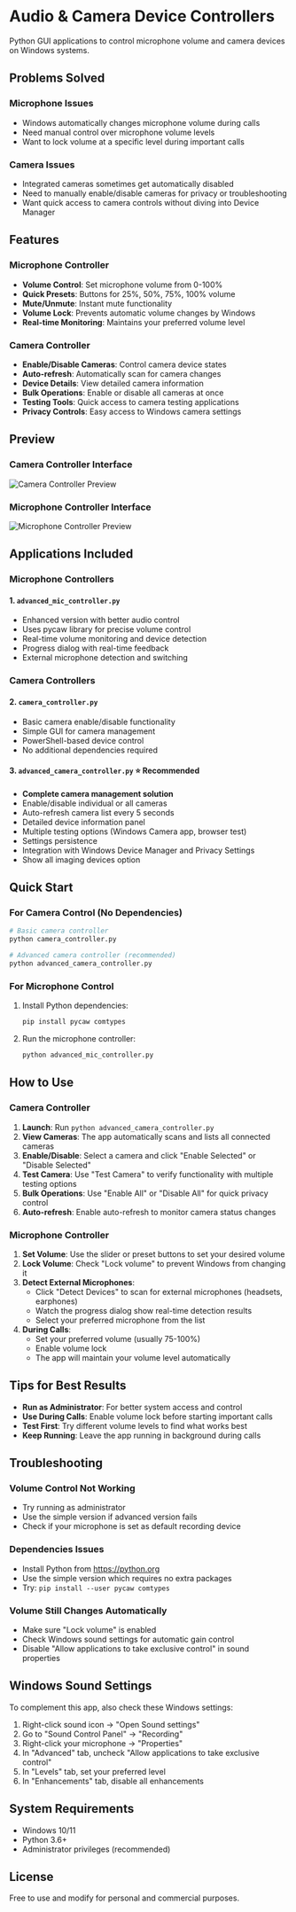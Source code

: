 # Audio & Camera Device Controllers

Python GUI applications to control microphone volume and camera devices on Windows systems.

## Problems Solved

### Microphone Issues
- Windows automatically changes microphone volume during calls
- Need manual control over microphone volume levels
- Want to lock volume at a specific level during important calls

### Camera Issues
- Integrated cameras sometimes get automatically disabled
- Need to manually enable/disable cameras for privacy or troubleshooting
- Want quick access to camera controls without diving into Device Manager

## Features

### Microphone Controller
- **Volume Control**: Set microphone volume from 0-100%
- **Quick Presets**: Buttons for 25%, 50%, 75%, 100% volume
- **Mute/Unmute**: Instant mute functionality
- **Volume Lock**: Prevents automatic volume changes by Windows
- **Real-time Monitoring**: Maintains your preferred volume level

### Camera Controller
- **Enable/Disable Cameras**: Control camera device states
- **Auto-refresh**: Automatically scan for camera changes
- **Device Details**: View detailed camera information
- **Bulk Operations**: Enable or disable all cameras at once
- **Testing Tools**: Quick access to camera testing applications
- **Privacy Controls**: Easy access to Windows camera settings

## Preview

### Camera Controller Interface
![Camera Controller Preview](camera%20preview.png)

### Microphone Controller Interface
![Microphone Controller Preview](microphone%20preview.png)

## Applications Included

### Microphone Controllers

#### 1. `advanced_mic_controller.py`
- Enhanced version with better audio control
- Uses pycaw library for precise volume control
- Real-time volume monitoring and device detection
- Progress dialog with real-time feedback
- External microphone detection and switching

### Camera Controllers

#### 2. `camera_controller.py`
- Basic camera enable/disable functionality
- Simple GUI for camera management
- PowerShell-based device control
- No additional dependencies required

#### 3. `advanced_camera_controller.py` ⭐ **Recommended**
- **Complete camera management solution**
- Enable/disable individual or all cameras
- Auto-refresh camera list every 5 seconds
- Detailed device information panel
- Multiple testing options (Windows Camera app, browser test)
- Settings persistence
- Integration with Windows Device Manager and Privacy Settings
- Show all imaging devices option

## Quick Start

### For Camera Control (No Dependencies)
```bash
# Basic camera controller
python camera_controller.py

# Advanced camera controller (recommended)
python advanced_camera_controller.py
```

### For Microphone Control
1. Install Python dependencies:
   ```bash
   pip install pycaw comtypes
   ```
2. Run the microphone controller:
   ```bash
   python advanced_mic_controller.py
   ```

## How to Use

### Camera Controller
1. **Launch**: Run `python advanced_camera_controller.py`
2. **View Cameras**: The app automatically scans and lists all connected cameras
3. **Enable/Disable**: Select a camera and click "Enable Selected" or "Disable Selected"
4. **Test Camera**: Use "Test Camera" to verify functionality with multiple testing options
5. **Bulk Operations**: Use "Enable All" or "Disable All" for quick privacy control
6. **Auto-refresh**: Enable auto-refresh to monitor camera status changes

### Microphone Controller
1. **Set Volume**: Use the slider or preset buttons to set your desired volume
2. **Lock Volume**: Check "Lock volume" to prevent Windows from changing it
3. **Detect External Microphones**: 
   - Click "Detect Devices" to scan for external microphones (headsets, earphones)
   - Watch the progress dialog show real-time detection results
   - Select your preferred microphone from the list
4. **During Calls**: 
   - Set your preferred volume (usually 75-100%)
   - Enable volume lock
   - The app will maintain your volume level automatically

## Tips for Best Results

- **Run as Administrator**: For better system access and control
- **Use During Calls**: Enable volume lock before starting important calls
- **Test First**: Try different volume levels to find what works best
- **Keep Running**: Leave the app running in background during calls

## Troubleshooting

### Volume Control Not Working
- Try running as administrator
- Use the simple version if advanced version fails
- Check if your microphone is set as default recording device

### Dependencies Issues
- Install Python from https://python.org
- Use the simple version which requires no extra packages
- Try: `pip install --user pycaw comtypes`

### Volume Still Changes Automatically
- Make sure "Lock volume" is enabled
- Check Windows sound settings for automatic gain control
- Disable "Allow applications to take exclusive control" in sound properties

## Windows Sound Settings

To complement this app, also check these Windows settings:
1. Right-click sound icon → "Open Sound settings"
2. Go to "Sound Control Panel" → "Recording"
3. Right-click your microphone → "Properties"
4. In "Advanced" tab, uncheck "Allow applications to take exclusive control"
5. In "Levels" tab, set your preferred level
6. In "Enhancements" tab, disable all enhancements

## System Requirements
- Windows 10/11
- Python 3.6+
- Administrator privileges (recommended)

## License
Free to use and modify for personal and commercial purposes.